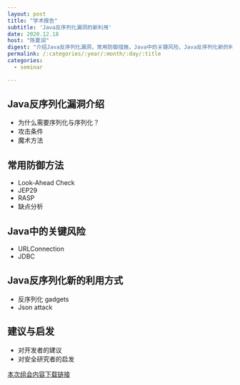 ```yaml
---
layout: post
title: "学术报告"
subtitle: 'Java反序列化漏洞的新利用'
date: 2020.12.18
host: "陈夏润"
digest: "介绍Java反序列化漏洞，常用防御措施，Java中的关键风险，Java反序列化新的利用方式,以及建议与启发。"
permalink: /:categories/:year/:month/:day/:title
categories:
  - seminar

---
```


## Java反序列化漏洞介绍
+ 为什么需要序列化与序列化？
+ 攻击条件
+ 魔术方法

## 常用防御方法
+ Look-Ahead Check
+ JEP29
+ RASP
+ 缺点分析

## Java中的关键风险
+ URLConnection
+ JDBC

## Java反序列化新的利用方式
+ 反序列化 gadgets
+ Json attack

## 建议与启发
+ 对开发者的建议
+ 对安全研究者的启发

[本次组会内容下载链接](https://github.com/xxycfhb/img_website/blob/main/seminar/20210124_Java%E5%8F%8D%E5%BA%8F%E5%88%97%E5%8C%96%E5%88%A9%E7%94%A8%E7%9A%84%E6%96%B0%E6%96%B9%E6%B3%95.pptx)